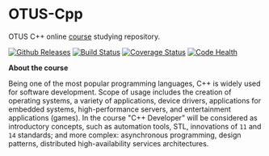 # OTUS-Cpp
OTUS C++ online [course](https://otus.ru/lessons/razrabotchik-c++/) studying repository.

[![Github Releases](https://img.shields.io/github/release/DGolgovsky/otus-cpp.svg)](https://github.com/DGolgovsky/otus-cpp/releases)
[![Build Status](https://travis-ci.org/DGolgovsky/otus-cpp.svg?branch=master)](https://travis-ci.org/DGolgovsky/otus-cpp) [![Coverage Status](https://coveralls.io/repos/github/DGolgovsky/otus-cpp/badge.svg?branch=master)](https://coveralls.io/github/DGolgovsky/otus-cpp?branch=master) [![Code Health](https://landscape.io/github/DGolgovsky/otus-cpp/master/landscape.svg?style=flat)](https://landscape.io/github/DGolgovsky/otus-cpp/master)

**About the course**

Being one of the most popular programming languages, C++ is widely used for software development. Scope of usage includes the creation of operating systems, a variety of applications, device drivers, applications for embedded systems, high-performance servers, and entertainment applications (games).
In the course "C++ Developer" will be considered as introductory concepts, such as automation tools, STL, innovations of `11` and `14` standards; and more complex: asynchronous programming, design patterns, distributed high-availability services architectures.
